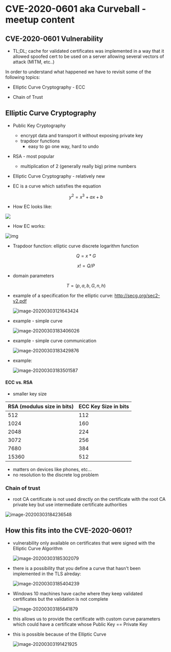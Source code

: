 # CVE-2020-0601 aka Curveball - meetup content



## CVE-2020-0601 Vulnerability

- TL;DL; cache for validated certificates was implemented in a way that it allowed spoofed cert to be used on a server allowing several vectors of attack (MITM, etc..)

In order to understand what happened we have to revisit some of the following topics:

- Elliptic Curve Cryptography - ECC

- Chain of Trust

  

## Elliptic Curve Cryptography

- Public Key Cryptography 
  - encrypt data and transport it without exposing private key
  - trapdoor functions
    - easy to go one way, hard to undo
- RSA - most popular
  - multiplication of 2 (generally really big) prime numbers
- Elliptic Curve Cryptography - relatively new

- EC is a curve which satisfies the equation

$$
y^2 = x^3 + ax + b
$$

- How EC looks like:

![](.\images\image-20200303092849710.png)

- How EC works:

![img](https://miro.medium.com/max/410/0*4hLA8ig3E4FnmScs.gif)

- Trapdoor function: elliptic curve discrete logarithm function

$$
Q = x*G
$$

$$
x!= Q/P
$$

- domain parameters

$$
T = (p,a,b,G,n,h)
$$

- example of a specification for the elliptic curve: http://secg.org/sec2-v2.pdf

  ![image-20200303121643424](.\images\image-20200303121643424.png)

- example - simple curve

  ![image-20200303183406026](.\images\image-20200303183406026.png)

- example - simple curve communication

  ![image-20200303183429876](.\images\image-20200303183429876.png)

  

- example:

  ![image-20200303183501587](.\images\image-20200303183501587.png)



#### ECC vs. RSA

- smaller key size

| RSA (modulus size in bits) | ECC Key Size in bits |
| -------------------------- | -------------------- |
| 512                        | 112                  |
| 1024                       | 160                  |
| 2048                       | 224                  |
| 3072                       | 256                  |
| 7680                       | 384                  |
| 15360                      | 512                  |

- matters on devices like phones, etc...
- no resolution to the discrete log problem



### Chain of trust

- root CA certificate is not used directly on the certificate with the root CA private key but use intermediate certificate authorities

![image-20200303184236548](.\images\image-20200303184236548.png)



## How this fits into the CVE-2020-0601?

- vulnerability only available on certificates that were signed with the Elliptic Curve Algorithm

  ![image-20200303185302079](.\images\image-20200303185302079.png)

  

- there is a possibility that you define a curve that hasn't been implemented in the TLS alreday:

  

  ![image-20200303185404239](.\images\image-20200303185404239.png)

  

- Windows 10 machines have cache where they keep validated certificates but the validation is not complete

  ![image-20200303185641879](.\images\image-20200303185641879.png)



- this allows us to provide the certificate with custom curve parameters which could have a certificate whose Public Key == Private Key

- this is possible because of the Elliptic Curve

  ![image-20200303191421925](.\images\image-20200303191421925.png)